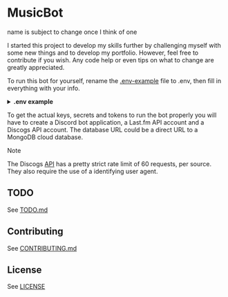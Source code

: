 # MusicBot
name is subject to change once I think of one

I started this project to develop my skills further by challenging myself with some new things and to develop my portfolio. However, feel free to contribute if you wish. Any code help or even tips on what to change are greatly appreciated.    

To run this bot for yourself, rename the [.env-example](.env-example) file to .env, then fill in everything with your info.
<details><summary><b>.env example</b></summary>
```shell
TOKEN=DISCORD_TOKEN
PUBLIC_KEY=DISCORD_PUBLIC_KEY
DISCOGS_CONSUMER_KEY=DISCOGS_CONSUMER_KEY
DISCOGS_CONSUMER_SECRET=DISCOGS_CONSUMER_SECRET
LASTFM_API_KEY=LASTFM_API_KEY
LASTFM_SHARED_SECRET=LASTFM_SHARED_SECRET
MONGODB_DATABASE_URL=MONGODB_DATABASE_URL
MONGODB_DATABASE_USER=MONGODB_DATABASE_USER
MONGODB_DATABASE_PASSWORD=MONGODB_DATABASE_PASSWORD
```
</details>

To get the actual keys, secrets and tokens to run the bot properly you will have to create a Discord bot application, a Last.fm API account and a Discogs API account. The database URL could be a direct URL to a MongoDB cloud database.

> [!NOTE]
> The Discogs [API](https://www.discogs.com/developers#page:home,header:home-rate-limiting) has a pretty strict rate limit of 60 requests, per source. They also require the use of a identifying user agent. 

## TODO
See [TODO.md](TODO.md)

## Contributing
See [CONTRIBUTING.md](CONTRIBUTING.md)

## License
See [LICENSE](LICENSE)